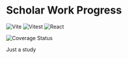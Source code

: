 # Scholar Work Progress

![Vite](https://img.shields.io/badge/Vite-646CFF.svg?style=for-the-badge&logo=Vite&logoColor=white)
![Vitest](https://img.shields.io/badge/Vitest-6E9F18.svg?style=for-the-badge&logo=Vitest&logoColor=white)
![React](https://img.shields.io/badge/React-61DAFB.svg?style=for-the-badge&logo=React&logoColor=black)

![Coverage Status](https://img.shields.io/badge/Coverage-100%25-brightgreen)

Just a study

